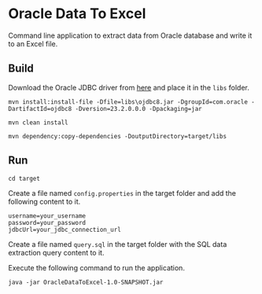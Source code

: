 # Oracle Data To Excel
Command line application to extract data from Oracle database and write it to an Excel file.


## Build 

Download the Oracle JDBC driver from [here](https://www.oracle.com/database/technologies/jdbc-drivers-12c-downloads.html) and place it in the `libs` folder.

```
mvn install:install-file -Dfile=libs\ojdbc8.jar -DgroupId=com.oracle -DartifactId=ojdbc8 -Dversion=23.2.0.0.0 -Dpackaging=jar

mvn clean install

mvn dependency:copy-dependencies -DoutputDirectory=target/libs
```

## Run

```
cd target
```
Create a file named `config.properties` in the target folder and add the following content to it.
```
username=your_username
password=your_password
jdbcUrl=your_jdbc_connection_url
```
Create a file named `query.sql` in the target folder with the SQL data extraction query content to it.

Execute the following command to run the application.

```
java -jar OracleDataToExcel-1.0-SNAPSHOT.jar
```